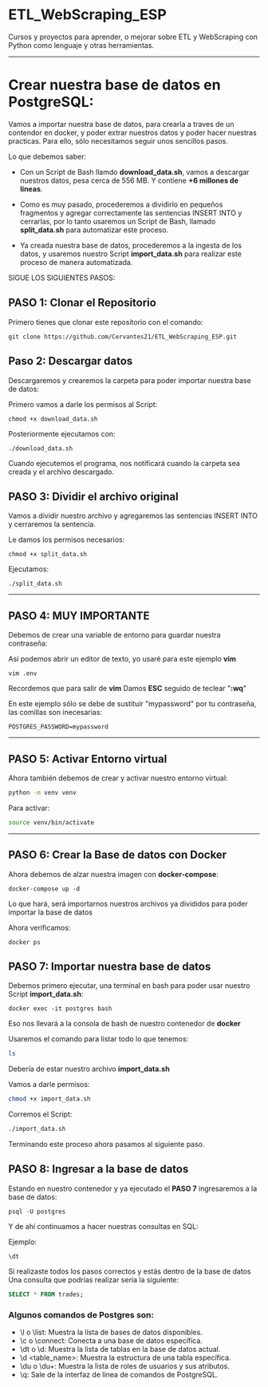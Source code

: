 # ETL_WebScraping_ESP
Cursos y proyectos para aprender, o mejorar sobre ETL y WebScraping con Python como lenguaje y otras herramientas.

---

# Crear nuestra base de datos en PostgreSQL:

Vamos a importar nuestra base de datos, para crearla a traves de un contendor en docker, y poder extrar nuestros datos y poder hacer nuestras practicas. Para ello, sólo necesitamos seguir unos sencillos pasos.

Lo que debemos saber:
- Con un Script de Bash llamdo **download_data.sh**, vamos a descargar nuestros datos, pesa cerca de 556 MB. Y contiene **+6 millones de líneas**.
- Como es muy pasado, procederemos a dividirlo en pequeños fragmentos y agregar correctamente las sentencias INSERT INTO y cerrarlas, por lo tanto usaremos un Script de Bash, llamado **split_data.sh** para automatizar este proceso.

- Ya creada nuestra base de datos, procederemos a la ingesta de los datos, y usaremos nuestro Script **import_data.sh** para realizar este proceso de manera automatizada.

SIGUE LOS SIGUIENTES PASOS:
## **PASO 1: Clonar el Repositorio** 

Primero tienes que clonar este repositorio con el comando:

```
git clone https://github.com/Cervantes21/ETL_WebScraping_ESP.git
```

## **Paso 2: Descargar datos**

Descargaremos y crearemos la carpeta para poder importar nuestra base de datos:

Primero vamos a darle los permisos al Script:

```
chmod +x download_data.sh
```

Posteriormente ejecutamos con:

```
./download_data.sh
```
Cuando ejecutemos el programa, nos notificará cuando la carpeta sea creada y el archivo descargado.

## **PASO 3: Dividir el archivo original**

Vamos a dividir nuestro archivo y agregaremos las sentencias INSERT INTO y cerraremos la sentencia.

Le damos los permisos necesarios:

```
chmod +x split_data.sh
```

Ejecutamos:

```
./split_data.sh
```

---
## **PASO 4: MUY IMPORTANTE**
Debemos de crear una variable de entorno para guardar nuestra contraseña:

Así podemos abrir un editor de texto, yo usaré para este ejemplo **vim**

```
vim .env
```
Recordemos que para salir de **vim** Damos **ESC** seguido de teclear "**:wq**"

En este ejemplo sólo se debe de sustituir "mypassword" por tu contraseña, las comillas son inecesarias:

```
POSTGRES_PASSWORD=mypassword
```
---

## **PASO 5: Activar Entorno virtual**
Ahora también debemos de crear y activar nuestro entorno virtual:

```bash
python -m venv venv
```

Para activar:
```bash
source venv/bin/activate
```

---

## **PASO 6: Crear la Base de datos con Docker**

Ahora debemos de alzar nuestra imagen con **docker-compose**:

```
docker-compose up -d
```
Lo que hará, será importarnos nuestros archivos ya divididos para poder importar la base de datos

Ahora verificamos:
```
docker ps
```

## **PASO 7: Importar nuestra base de datos**

Debemos primero ejecutar, una terminal en bash para poder usar nuestro Script **import_data.sh**:

```
docker exec -it postgres bash

```
Eso nos llevará a la consola de bash de nuestro contenedor de **docker**

Usaremos el comando para listar todo lo que tenemos:
```bash
ls
```
Debería de estar nuestro archivo **import_data.sh**

Vamos a darle permisos:
```bash
chmod +x import_data.sh
```

Corremos el Script:
```bash
./import_data.sh
```
Terminando este proceso ahora pasamos al siguiente paso.

## **PASO 8: Ingresar a la base de datos**

Estando en nuestro contenedor y ya ejecutado el **PASO 7** ingresaremos a la base de datos:

```
psql -U postgres
```

Y de ahí continuamos a hacer nuestras consultas en SQL:

Ejemplo:

```
\dt
```

Si realizaste todos los pasos correctos y estás dentro de la base de datos
Una consulta que podrías realizar sería la siguiente:

```sql
SELECT * FROM trades;
```
### Algunos comandos de Postgres son:

- \l o \list: Muestra la lista de bases de datos disponibles.
- \c o \connect: Conecta a una base de datos específica.
- \dt o \d: Muestra la lista de tablas en la base de datos actual.
- \d <table_name>: Muestra la estructura de una tabla específica.
- \du o \du+: Muestra la lista de roles de usuarios y sus atributos.
- \q: Sale de la interfaz de línea de comandos de PostgreSQL.


